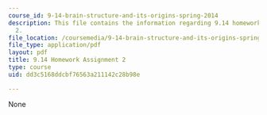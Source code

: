 ```yaml
---
course_id: 9-14-brain-structure-and-its-origins-spring-2014
description: This file contains the information regarding 9.14 homework assignment
  2.
file_location: /coursemedia/9-14-brain-structure-and-its-origins-spring-2014/dd3c5168ddcbf76563a211142c28b98e_MIT9_14S14_Homework2.pdf
file_type: application/pdf
layout: pdf
title: 9.14 Homework Assignment 2
type: course
uid: dd3c5168ddcbf76563a211142c28b98e

---
```

None